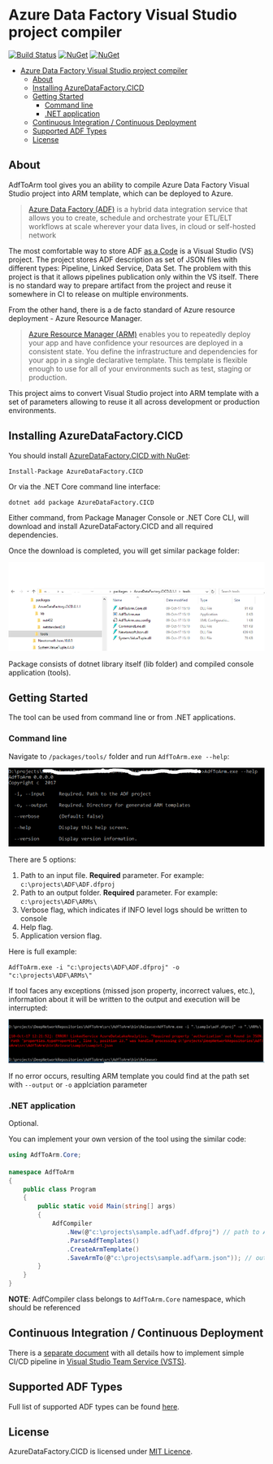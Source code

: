 Azure Data Factory Visual Studio project compiler
=======

[![Build Status](https://deepnetwork.visualstudio.com/_apis/public/build/definitions/36d57bcb-8fdc-4a2a-b735-876ab649d0cf/23/badge)](https://deepnetwork.visualstudio.com/_apis/public/build/definitions/36d57bcb-8fdc-4a2a-b735-876ab649d0cf/23/badge) 
[![NuGet](https://img.shields.io/nuget/dt/AzureDataFactory.CICD.svg)](https://www.nuget.org/packages/AzureDataFactory.CICD) 
[![NuGet](https://img.shields.io/nuget/vpre/AzureDataFactory.CICD.svg)](https://www.nuget.org/packages/AzureDataFactory.CICD)

- [Azure Data Factory Visual Studio project compiler](#azure-data-factory-visual-studio-project-compiler)
  - [About](#about)
  - [Installing AzureDataFactory.CICD](#installing-azuredatafactorycicd)
  - [Getting Started](#getting-started)
    - [Command line](#command-line)
    - [.NET application](#net-application)
  - [Continuous Integration / Continuous Deployment](#continuous-integration-continuous-deployment)
  - [Supported ADF Types](#supported-adf-types)
  - [License](#license)

## About

AdfToArm tool gives you an ability to compile Azure Data Factory Visual Studio project into ARM template, which can be deployed to Azure.

> [Azure Data Factory (ADF)](https://azure.microsoft.com/en-us/services/data-factory/) is a hybrid data integration service that allows you to create, schedule and orchestrate your ETL/ELT workflows at scale wherever your data lives, in cloud or self-hosted network 

The most comfortable way to store ADF [as a Code](https://en.wikipedia.org/wiki/Infrastructure_as_Code) is a Visual Studio (VS) project. The project stores ADF description as set of JSON files with different types: Pipeline, Linked Service, Data Set. The problem with this project is that it allows pipelines publication only within the VS itself. There is no standard way to prepare artifact from the project and reuse it somewhere in CI to release on multiple environments.

From the other hand, there is a de facto standard of Azure resource deployment - Azure Resource Manager.

> [Azure Resource Manager (ARM)](https://azure.microsoft.com/en-us/features/resource-manager/) enables you to repeatedly deploy your app and have confidence your resources are deployed in a consistent state. You define the infrastructure and dependencies for your app in a single declarative template. This template is flexible enough to use for all of your environments such as test, staging or production.

This project aims to convert Visual Studio project into ARM template with a set of parameters allowing to reuse it all across development or production environments.


## Installing AzureDataFactory.CICD

You should install [AzureDataFactory.CICD with NuGet](https://www.nuget.org/packages/AzureDataFactory.CICD):

    Install-Package AzureDataFactory.CICD
    
Or via the .NET Core command line interface:

    dotnet add package AzureDataFactory.CICD

Either command, from Package Manager Console or .NET Core CLI, will download and install AzureDataFactory.CICD and all required dependencies.

Once the download is completed, you will get similar package folder:

![Nuget package folder](/docs/images/readme/00_downloaded_nuget.PNG)

Package consists of dotnet library itself (lib folder) and compiled console application (tools).


## Getting Started

The tool can be used from command line or from .NET applications.

### Command line

Navigate to `/packages/tools/` folder and run `AdfToArm.exe --help`: 

![Console app help](/docs/images/readme/01_cli_help.PNG)

There are 5 options:

1. Path to an input file. **Required** parameter. For example: `c:\projects\ADF\ADF.dfproj`
2. Path to an output folder. **Required** parameter. For example: `c:\projects\ADF\ARMs\`
3. Verbose flag, which indicates if INFO level logs should be written to console
4. Help flag.
5. Application version flag.

Here is full example:

    AdfToArm.exe -i "c:\projects\ADF\ADF.dfproj" -o "c:\projects\ADF\ARMs\"

If tool faces any exceptions (missed json property, incorrect values, etc.), information about it will be written to the output and execution will be interrupted:

![Console app exception](/docs/images/readme/02_cli_exception.PNG)

If no error occurs, resulting ARM template you could find at the path set with `--output` or `-o` applciation parameter

### .NET application

Optional. 

You can implement your own version of the tool using the similar code:


```csharp
using AdfToArm.Core;

namespace AdfToArm
{
    public class Program
    {
        public static void Main(string[] args)
        {
            AdfCompiler
                .New(@"c:\projects\sample.adf\adf.dfproj") // path to ADF project
                .ParseAdfTemplates()
                .CreateArmTemplate()
                .SaveArmTo(@"c:\projects\sample.adf\arm.json")); // output ARM template
        }
    }
}
```

**NOTE**: AdfCompiler class belongs to `AdfToArm.Core` namespace, which should be referenced


## Continuous Integration / Continuous Deployment

There is a [separate document](/docs/vsts_cicd.md) with all details how to implement simple CI/CD pipeline in [Visual Studio Team Service (VSTS)](https://www.visualstudio.com/team-services/).


## Supported ADF Types

Full list of supported ADF types can be found [here](/docs/adf_types.md).

## License

AzureDataFactory.CICD is licensed under [MIT Licence](http://www.opensource.org/licenses/MIT).
